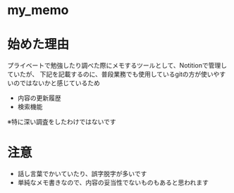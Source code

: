 # my_memo

# 始めた理由

プライベートで勉強したり調べた際にメモするツールとして、Notitionで管理していたが、
下記を記載するのに、普段業務でも使用しているgitの方が使いやすいのではないかと感じているため

- 内容の更新履歴
- 検索機能

※特に深い調査をしたわけではないです

# 注意

- 話し言葉でかいていたり、誤字脱字が多いです
- 単純なメモ書きなので、内容の妥当性でないものもあると思われます

